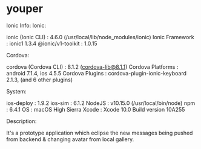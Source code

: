 # youper


Ionic Info:
Ionic:

   ionic (Ionic CLI) : 4.6.0 (/usr/local/lib/node_modules/ionic)
   Ionic Framework   : ionic1 1.3.4
   @ionic/v1-toolkit : 1.0.15

Cordova:

   cordova (Cordova CLI) : 8.1.2 (cordova-lib@8.1.1)
   Cordova Platforms     : android 7.1.4, ios 4.5.5
   Cordova Plugins       : cordova-plugin-ionic-keyboard 2.1.3, (and 6 other plugins)

System:

   ios-deploy : 1.9.2
   ios-sim    : 6.1.2
   NodeJS     : v10.15.0 (/usr/local/bin/node)
   npm        : 6.4.1
   OS         : macOS High Sierra
   Xcode      : Xcode 10.0 Build version 10A255
   
   
   
   
Description:

It's a prototype application which eclipse the new messages being pushed from backend & changing avatar from local gallery. 
